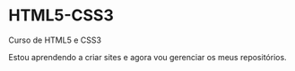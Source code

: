 # HTML5-CSS3
 Curso de HTML5 e CSS3

Estou aprendendo a criar sites e agora vou gerenciar os meus repositórios.